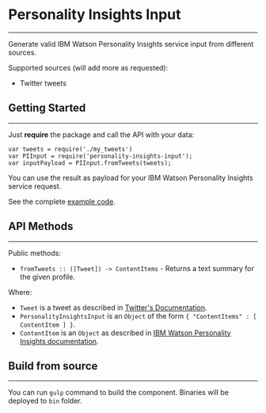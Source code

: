 # Personality Insights Input
---
Generate valid IBM Watson Personality Insights service input from different sources.

Supported sources (will add more as requested):
  - Twitter tweets

## Getting Started
---
Just **require** the package and call the API with your data:
```
var tweets = require('./my_tweets')
var PIInput = require('personality-insights-input');
var inputPayload = PIInput.fromTweets(tweets);
```

You can use the result as payload for your IBM Watson Personality Insights service request.

See the complete [example code][example_code].


## API Methods
---
Public methods:
* `fromTweets :: ([Tweet]) -> ContentItems` - Returns a text summary for the given profile.

Where:
* `Tweet` is a tweet as described in [Twitter's Documentation][tweets_doc].
* `PersonalityInsightsInput` is an `Object` of the form `{ "ContentItems" : [ ContentItem ] }`.
* `ContentItem` is an `Object` as described in [IBM Watson Personality Insights documentation][pi_doc].


## Build from source
---
You can run `gulp` command to build the component. Binaries will be deployed to `bin` folder.

[pi_doc]: https://watson-api-explorer.mybluemix.net/apis/personality-insights-v2#!/personality-insights/profile
[tweets_doc]: https://dev.twitter.com/overview/api/tweets
[example_code]: https://github.com/ibm-silvergate/personality-insights-input/blob/master/examples/example.html
